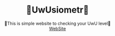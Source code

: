 <div align=center><h1>🥺UwUsiometr🥺</h1></div>
<div align=center>💖This is simple website to checking your UwU level💖</br>
<a href="https://Daynlight.github.io/UwUsiometr/">WebSite</a></div>
